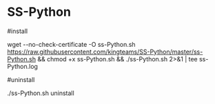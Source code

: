 # SS-Python

#install

wget --no-check-certificate -O ss-Python.sh https://raw.githubusercontent.com/kingteams/SS-Python/master/ss-Python.sh && chmod +x ss-Python.sh && ./ss-Python.sh 2>&1 | tee ss-Python.log

#uninstall

./ss-Python.sh uninstall
